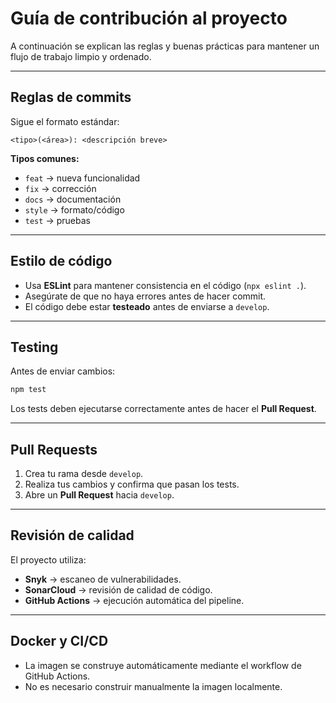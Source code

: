 # Guía de contribución al proyecto

A continuación se explican las reglas y buenas prácticas para mantener un flujo de trabajo limpio y ordenado.

---

## Reglas de commits

Sigue el formato estándar:
```
<tipo>(<área>): <descripción breve>
```

**Tipos comunes:**
- `feat` → nueva funcionalidad
- `fix` → corrección
- `docs` → documentación
- `style` → formato/código
- `test` → pruebas

---

## Estilo de código

- Usa **ESLint** para mantener consistencia en el código (`npx eslint .`).
- Asegúrate de que no haya errores antes de hacer commit.
- El código debe estar **testeado** antes de enviarse a `develop`.

---

## Testing

Antes de enviar cambios:
```bash
npm test
```
Los tests deben ejecutarse correctamente antes de hacer el **Pull Request**.

---

## Pull Requests

1. Crea tu rama desde `develop`.
2. Realiza tus cambios y confirma que pasan los tests.
3. Abre un **Pull Request** hacia `develop`.

---

## Revisión de calidad

El proyecto utiliza:
- **Snyk** → escaneo de vulnerabilidades.
- **SonarCloud** → revisión de calidad de código.
- **GitHub Actions** → ejecución automática del pipeline.

---

## Docker y CI/CD

- La imagen se construye automáticamente mediante el workflow de GitHub Actions.  
- No es necesario construir manualmente la imagen localmente.

